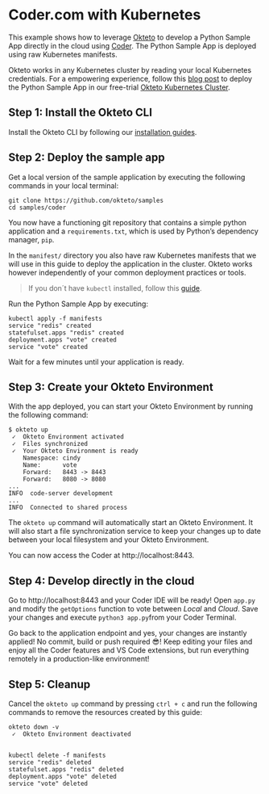 # Coder.com with Kubernetes

This example shows how to leverage [Okteto](https://okteto.com) to develop a Python Sample App directly in the cloud using [Coder](https://coder.com/). The Python Sample App is deployed using raw Kubernetes manifests.

Okteto works in any Kubernetes cluster by reading your local Kubernetes credentials. For a empowering experience, follow this [blog post](https://medium.com/okteto/run-coder-directly-in-kubernetes-696a53dc94de) to deploy the Python Sample App in our free-trial [Okteto Kubernetes Cluster](https://cloud.okteto.com).

## Step 1: Install the Okteto CLI

Install the Okteto CLI by following our [installation guides](https://github.com/okteto/okteto/blob/master/docs/installation.md).

## Step 2: Deploy the sample app

Get a local version of the sample application by executing the following commands in your local terminal:

```console
git clone https://github.com/okteto/samples
cd samples/coder
```

You now have a functioning git repository that contains a simple python application and a `requirements.txt`, which is used by Python’s dependency manager, `pip`.

In the `manifest/` directory you also have raw Kubernetes manifests that we will use in this guide to deploy the application in the cluster. Okteto works however independently of your common deployment practices or tools.

> If you don´t have `kubectl` installed, follow this [guide](https://kubernetes.io/docs/tasks/tools/install-kubectl/).

Run the Python Sample App by executing:

```console
kubectl apply -f manifests
service "redis" created
statefulset.apps "redis" created
deployment.apps "vote" created
service "vote" created
```

Wait for a few minutes until your application is ready.

## Step 3: Create your Okteto Environment

With the app deployed, you can start your Okteto Environment by running the following command:

```console
$ okteto up
 ✓  Okteto Environment activated
 ✓  Files synchronized
 ✓  Your Okteto Environment is ready
    Namespace: cindy
    Name:      vote
    Forward:   8443 -> 8443
    Forward:   8080 -> 8080
...    
INFO  code-server development
...
INFO  Connected to shared process
 ```

The `okteto up` command will automatically start an Okteto Environment. It will also start a file synchronization service to keep your changes up to date between your local filesystem and your Okteto Environment.

You can now access the Coder at http://localhost:8443.

## Step 4: Develop directly in the cloud

Go to http://localhost:8443 and your Coder IDE will be ready! Open `app.py` and modify the `getOptions` function to vote between *Local* and *Cloud*. Save your changes and execute `python3 app.py`from your Coder Terminal.

Go back to the application endpoint and yes, your changes are instantly applied! No commit, build or push required 😎! Keep editing your files and enjoy all the Coder features and VS Code extensions, but run everything remotely in a production-like environment!

## Step 5: Cleanup

Cancel the `okteto up` command by pressing `ctrl + c` and run the following commands to remove the resources created by this guide: 

```console
okteto down -v
 ✓  Okteto Environment deactivated
 
```

```console
kubectl delete -f manifests
service "redis" deleted
statefulset.apps "redis" deleted
deployment.apps "vote" deleted
service "vote" deleted
```
